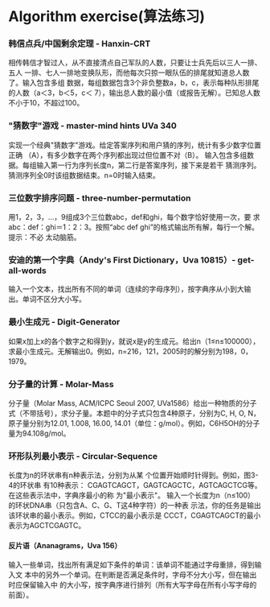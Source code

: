 # Algorithm exercise(算法练习)



### 韩信点兵/中国剩余定理 - Hanxin-CRT

相传韩信才智过人，从不直接清点自己军队的人数，只要让士兵先后以三人一排、五人
一排、七人一排地变换队形，而他每次只掠一眼队伍的排尾就知道总人数了。输入包含多组
数据，每组数据包含3个非负整数a，b，c，表示每种队形排尾的人数（a＜3，b＜5，c＜
7），输出总人数的最小值（或报告无解）。已知总人数不小于10，不超过100。

### "猜数字"游戏 - master-mind hints UVa 340

实现一个经典"猜数字"游戏。给定答案序列和用户猜的序列，统计有多少数字位置正确
（A），有多少数字在两个序列都出现过但位置不对（B）。
输入包含多组数据。每组输入第一行为序列长度n，第二行是答案序列，接下来是若干
猜测序列。猜测序列全0时该组数据结束。n=0时输入结束。

### 三位数字排序问题 - three-number-permutation

用1，2，3，…，9组成3个三位数abc，def和ghi，每个数字恰好使用一次，要
求abc：def：ghi＝1：2：3。按照“abc def ghi”的格式输出所有解，每行一个解。提示：不必
太动脑筋。

### 安迪的第一个字典（Andy's First Dictionary，Uva 10815）- get-all-words

输入一个文本，找出所有不同的单词（连续的字母序列），按字典序从小到大输出。单词不区分大小写。

### 最小生成元 - Digit-Generator

如果x加上x的各个数字之和得到y，就说x是y的生成元。给出n（1≤n≤100000），求最小生成元。无解输出0。例如，n=216，121，2005时的解分别为198，0，1979。

### 分子量的计算 - Molar-Mass

分子量（Molar Mass, ACM/ICPC Seoul 2007, UVa1586）给出一种物质的分子式（不带括号），求分子量。本题中的分子式只包含4种原子，分别为C, H, O, N，原子量分别为12.01, 1.008, 16.00, 14.01（单位：g/mol）。例如，C6H5OH的分子量为94.108g/mol。

### 环形队列最小表示 - Circular-Sequence

长度为n的环状串有n种表示法，分别为从某
个位置开始顺时针得到。例如，图3-4的环状串
有10种表示：
CGAGTCAGCT，GAGTCAGCTC，AGTCAGCTCG等。在这些表示法中，字典序最小的称
为"最小表示"。
输入一个长度为n（n≤100）的环状DNA串（只包含A、C、G、T这4种字符）的一种表
示法，你的任务是输出该环状串的最小表示。例如，CTCC的最小表示是
CCCT，CGAGTCAGCT的最小表示为AGCTCGAGTC。

#### 反片语（Ananagrams，Uva 156）

输入一些单词，找出所有满足如下条件的单词：该单词不能通过字母重排，得到输入文
本中的另外一个单词。在判断是否满足条件时，字母不分大小写，但在输出时应保留输入中
的大小写，按字典序进行排列（所有大写字母在所有小写字母的前面）。